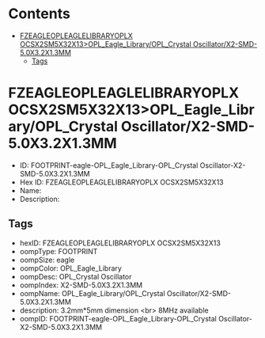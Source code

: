 



Contents
========

* [FZEAGLEOPLEAGLELIBRARYOPLX OCSX2SM5X32X13>OPL_Eagle_Library/OPL_Crystal Oscillator/X2-SMD-5.0X3.2X1.3MM](#fzeagleopleaglelibraryoplx-ocsx2sm5x32x13opl_eagle_libraryopl_crystal-oscillatorx2-smd-50x32x13mm)
	* [Tags](#tags)

# FZEAGLEOPLEAGLELIBRARYOPLX OCSX2SM5X32X13>OPL_Eagle_Library/OPL_Crystal Oscillator/X2-SMD-5.0X3.2X1.3MM

- ID: FOOTPRINT-eagle-OPL_Eagle_Library-OPL_Crystal Oscillator-X2-SMD-5.0X3.2X1.3MM
- Hex ID: FZEAGLEOPLEAGLELIBRARYOPLX OCSX2SM5X32X13
- Name: 
- Description: 

## Tags

- hexID: FZEAGLEOPLEAGLELIBRARYOPLX OCSX2SM5X32X13
- oompType: FOOTPRINT
- oompSize: eagle
- oompColor: OPL_Eagle_Library
- oompDesc: OPL_Crystal Oscillator
- oompIndex: X2-SMD-5.0X3.2X1.3MM
- oompName: OPL_Eagle_Library/OPL_Crystal Oscillator/X2-SMD-5.0X3.2X1.3MM
- description: 3.2mm*5mm dimension &lt;br&gt;
8MHz available
- oompID: FOOTPRINT-eagle-OPL_Eagle_Library-OPL_Crystal Oscillator-X2-SMD-5.0X3.2X1.3MM
